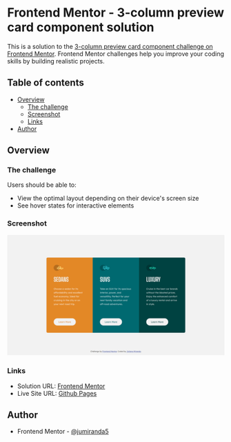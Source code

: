 # Frontend Mentor - 3-column preview card component solution

This is a solution to the [3-column preview card component challenge on Frontend Mentor](https://www.frontendmentor.io/challenges/3column-preview-card-component-pH92eAR2-). Frontend Mentor challenges help you improve your coding skills by building realistic projects. 

## Table of contents

- [Overview](#overview)
  - [The challenge](#the-challenge)
  - [Screenshot](#screenshot)
  - [Links](#links)
- [Author](#author)

## Overview

### The challenge

Users should be able to:

- View the optimal layout depending on their device's screen size
- See hover states for interactive elements

### Screenshot

![Screenshot](./design/screenshot.png)

### Links

- Solution URL: [Frontend Mentor](https://www.frontendmentor.io/solutions/3column-preview-card-component-with-grid-and-flexbox-im6If3TrNA)
- Live Site URL: [Github Pages](https://jumiranda5.github.io/fm-3-column-card-component/)

## Author

- Frontend Mentor - [@jumiranda5](https://www.frontendmentor.io/profile/jumiranda5)

